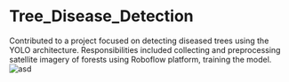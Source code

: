 # Tree_Disease_Detection
 Contributed to a project focused on detecting diseased trees using the YOLO architecture. Responsibilities included collecting and  preprocessing satellite imagery of forests using Roboflow platform, training the model. 
![asd](https://github.com/user-attachments/assets/937dd6a0-00cd-4fdc-97f2-75fd27c8fec1)


